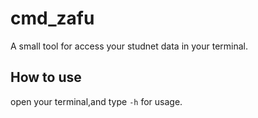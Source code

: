 # cmd_zafu
A small tool for access your studnet data in your terminal.

## How to use

open your terminal,and type `-h` for usage.
